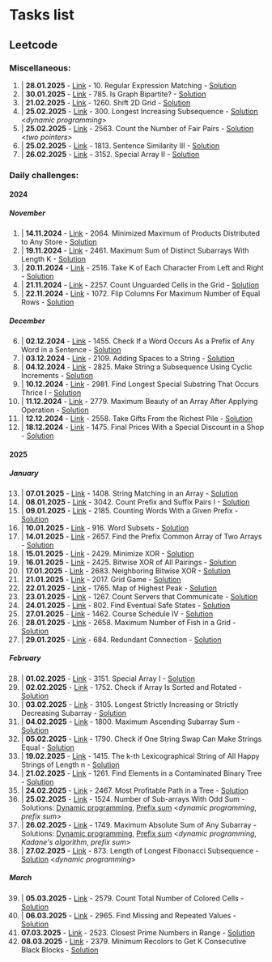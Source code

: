 # Tasks list
## Leetcode
### Miscellaneous:
1. | **28.01.2025** - [Link](https://leetcode.com/problems/regular-expression-matching/description/) - 10. Regular Expression Matching - [Solution](misc/lc10.cpp)
2. | **30.01.2025** - [Link](https://leetcode.com/problems/is-graph-bipartite/) - 785. Is Graph Bipartite? - [Solution](misc/lc785.cpp)
3. | **21.02.2025** - [Link](https://leetcode.com/problems/find-unique-binary-string/?envType=daily-question&envId=2025-02-21) - 1260. Shift 2D Grid - [Solution](misc/lc1260.cpp)
4. | **25.02.2025** - [Link](https://leetcode.com/problems/longest-increasing-subsequence/description/) - 300. Longest Increasing Subsequence - [Solution](misc/lc300.cpp) <*dynamic programming*>
5. | **25.02.2025** - [Link](https://leetcode.com/problems/count-the-number-of-fair-pairs/description/) - 2563. Count the Number of Fair Pairs - [Solution](misc/lc2563.cpp) <*two pointers*>
6. | **25.02.2025** - [Link](https://leetcode.com/problems/sentence-similarity-iii/description/) - 1813. Sentence Similarity III - [Solution](misc/lc1813.cpp)
7. | **26.02.2025** - [Link](https://leetcode.com/problems/special-array-ii/description/) - 3152. Special Array II - [Solution](misc/lc3152.cpp)
### Daily challenges:
#### 2024
##### November
1. | **14.11.2024** - [Link](https://leetcode.com/problems/minimized-maximum-of-products-distributed-to-any-store/description/?envType=daily-question&envId=2024-11-14) - 2064. Minimized Maximum of Products Distributed to Any Store - [Solution](2024/nov-24/14-Nov-2024/solution-binary-search.cs)
2. | **19.11.2024** - [Link](https://leetcode.com/problems/maximum-sum-of-distinct-subarrays-with-length-k/?envType=daily-question&envId=2024-11-19) - 2461. Maximum Sum of Distinct Subarrays With Length K - [Solution](2024/nov-24/19-Nov-2024/solution.ts)
3. | **20.11.2024** - [Link](https://leetcode.com/problems/take-k-of-each-character-from-left-and-right/?envType=daily-question&envId=2024-11-20) - 2516. Take K of Each Character From Left and Right - [Solution](2024/nov-24/20-Nov-2024/solution.ts)
4. | **21.11.2024** - [Link](https://leetcode.com/problems/count-unguarded-cells-in-the-grid/?envType=daily-question&envId=2024-11-21) - 2257. Count Unguarded Cells in the Grid - [Solution](2024/nov-24/21-Nov-2024/solution.ts)
5. | **22.11.2024** - [Link](https://leetcode.com/problems/flip-columns-for-maximum-number-of-equal-rows/?envType=daily-question&envId=2024-11-22) - 1072. Flip Columns For Maximum Number of Equal Rows - [Solution](2024/nov-24/22-Nov-2024/solution.ts)
##### December
6. | **02.12.2024** - [Link](https://leetcode.com/problems/check-if-a-word-occurs-as-a-prefix-of-any-word-in-a-sentence/description/?envType=daily-question&envId=2024-12-02) - 1455. Check If a Word Occurs As a Prefix of Any Word in a Sentence - [Solution](2024/dec-24/02-Dec-2024/solution.ts)
7. | **03.12.2024** - [Link](https://leetcode.com/problems/adding-spaces-to-a-string/description/?envType=daily-question&envId=2024-12-03) - 2109. Adding Spaces to a String - [Solution](2024/dec-24/03-Dec-24/solution.ts)
8. | **04.12.2024** - [Link](https://leetcode.com/problems/make-string-a-subsequence-using-cyclic-increments/description/?envType=daily-question&envId=2024-12-04) - 2825. Make String a Subsequence Using Cyclic Increments - [Solution](2024/dec-24/04-Dec-24/solution.ts)
9. | **10.12.2024** - [Link](https://leetcode.com/problems/find-longest-special-substring-that-occurs-thrice-i/?envType=daily-question&envId=2024-12-10) - 2981. Find Longest Special Substring That Occurs Thrice I - [Solution](2024/dec-24/10-Dec-24/solution.cpp)
10. | **11.12.2024** - [Link](https://leetcode.com/problems/maximum-beauty-of-an-array-after-applying-operation/description/?envType=daily-question&envId=2024-12-11) - 2779. Maximum Beauty of an Array After Applying Operation - [Solution](2024/dec-24/11-Dec-24/solution.cpp)
11. | **12.12.2024** - [Link](https://leetcode.com/problems/take-gifts-from-the-richest-pile/?envType=daily-question&envId=2024-12-12) - 2558. Take Gifts From the Richest Pile - [Solution](2024/dec-24/12-Dec-24/solution.cpp)
12. | **18.12.2024** - [Link](https://leetcode.com/problems/final-prices-with-a-special-discount-in-a-shop/description/?envType=daily-question&envId=2024-12-18) - 1475. Final Prices With a Special Discount in a Shop - [Solution](2024/dec-24/18-Dec-24/solution.cpp)
#### 2025
##### January
13. | **07.01.2025** - [Link](https://leetcode.com/problems/string-matching-in-an-array/?envType=daily-question&envId=2025-01-08) - 1408. String Matching in an Array - [Solution](2025\jan-2025\07-Jan-2025\solution.cpp)
14. | **08.01.2025** - [Link](https://leetcode.com/problems/count-prefix-and-suffix-pairs-i/description/?envType=daily-question&envId=2025-01-08) - 3042. Count Prefix and Suffix Pairs I - [Solution](2025\jan-2025\08-Jan-2025\solution.cpp)
15. | **09.01.2025** - [Link](https://leetcode.com/problems/counting-words-with-a-given-prefix/?envType=daily-question&envId=2025-01-09) - 2185. Counting Words With a Given Prefix - [Solution](2025\jan-2025\09-Jan-2025\solution.cpp)
16. | **10.01.2025** - [Link](https://leetcode.com/problems/word-subsets/description/?envType=daily-question&envId=2025-01-10) - 916. Word Subsets - [Solution](2025\jan-2025\10-Jan-2025\solution.cpp)
17. | **14.01.2025** - [Link](https://leetcode.com/problems/find-the-prefix-common-array-of-two-arrays/description/?envType=daily-question&envId=2025-01-14) - 2657. Find the Prefix Common Array of Two Arrays - [Solution](2025\jan-2025\14-Jan-2025\solution.cpp)
18. | **15.01.2025** - [Link](https://leetcode.com/problems/minimize-xor/description/?envType=daily-question&envId=2025-01-15) - 2429. Minimize XOR - [Solution](2025\jan-2025\15-Jan-2025\solution.cpp)
19. | **16.01.2025** - [Link](https://leetcode.com/problems/bitwise-xor-of-all-pairings/?envType=daily-question&envId=2025-01-16) - 2425. Bitwise XOR of All Pairings - [Solution](2025\jan-2025\16-Jan-2025\solution.cpp)
20. | **17.01.2025** - [Link](https://leetcode.com/problems/neighboring-bitwise-xor/?envType=daily-question&envId=2025-01-17) - 2683. Neighboring Bitwise XOR - [Solution](2025\jan-2025\17-Jan-2025\solution.cpp)
21. | **21.01.2025** - [Link](https://leetcode.com/problems/grid-game/?envType=daily-question&envId=2025-01-21) - 2017. Grid Game - [Solution](2025\jan-2025\21-Jan-2025\solution.cpp)
22. | **22.01.2025** - [Link](https://leetcode.com/problems/map-of-highest-peak/description/?envType=daily-question&envId=2025-01-23) - 1765. Map of Highest Peak - [Solution](2025\jan-2025\22-Jan-2025\solution.cpp)
23. | **23.01.2025** - [Link](https://leetcode.com/problems/count-servers-that-communicate/?envType=daily-question&envId=2025-01-23) - 1267. Count Servers that Communicate - [Solution](2025\jan-2025\23-Jan-2025\solution.cpp)
24. | **24.01.2025** - [Link](https://leetcode.com/problems/find-eventual-safe-states/?envType=daily-question&envId=2025-01-24) - 802. Find Eventual Safe States - [Solution](2025\jan-2025\24-Jan-2025\solution.cpp)
25. | **27.01.2025** - [Link](https://leetcode.com/problems/course-schedule-iv/?envType=daily-question&envId=2025-01-27) - 1462. Course Schedule IV - [Solution](2025\jan-2025\27-Jan-2025\solution.cpp)
26. | **28.01.2025** - [Link](https://leetcode.com/problems/maximum-number-of-fish-in-a-grid/?envType=daily-question&envId=2025-01-28) - 2658. Maximum Number of Fish in a Grid - [Solution](2025\jan-2025\28-Jan-2025\solution.cpp)
27. | **29.01.2025** - [Link](https://leetcode.com/problems/redundant-connection/?envType=daily-question&envId=2025-01-29) - 684. Redundant Connection - [Solution](2025\jan-2025\29-Jan-2025\solution.cpp)

##### February
28. | **01.02.2025** - [Link](https://leetcode.com/problems/special-array-i/description/?envType=daily-question&envId=2025-02-05) - 3151. Special Array I - [Solution](2025/feb-2025/01-Feb-2025/solution.cpp)
29. | **02.02.2025** - [Link](https://leetcode.com/problems/check-if-array-is-sorted-and-rotated/?envType=daily-question&envId=2025-02-05) - 1752. Check if Array Is Sorted and Rotated - [Solution](2025/feb-2025/03-Feb-2025/solution.cpp)
30. | **03.02.2025** - [Link](https://leetcode.com/problems/longest-strictly-increasing-or-strictly-decreasing-subarray/?envType=daily-question&envId=2025-02-04) - 3105. Longest Strictly Increasing or Strictly Decreasing Subarray - [Solution](2025/feb-2025/03-Feb-2025/solution.cpp)
31. | **04.02.2025** - [Link](https://leetcode.com/problems/maximum-ascending-subarray-sum/description/) - 1800. Maximum Ascending Subarray Sum - [Solution](2025/feb-2025/04-Feb-2025/solution.cpp)
32. | **05.02.2025** - [Link](https://leetcode.com/problems/check-if-one-string-swap-can-make-strings-equal/?envType=daily-question&envId=2025-02-05) - 1790. Check if One String Swap Can Make Strings Equal - [Solution](2025/feb-2025/05-Feb-2025/solution.cpp)
33. | **19.02.2025** - [Link](https://leetcode.com/problems/the-k-th-lexicographical-string-of-all-happy-strings-of-length-n/description/) - 1415. The k-th Lexicographical String of All Happy Strings of Length n - [Solution](2025/feb-2025/19-Feb-2025/solution.cpp)
34. | **21.02.2025** - [Link](https://leetcode.com/problems/find-elements-in-a-contaminated-binary-tree/?envType=daily-question&envId=2025-02-21) - 1261. Find Elements in a Contaminated Binary Tree - [Solution](2025/feb-2025/21-Feb-2025/solution.cpp)
35. | **24.02.2025** - [Link](https://leetcode.com/problems/most-profitable-path-in-a-tree/?envType=daily-question&envId=2025-02-24) - 2467. Most Profitable Path in a Tree - [Solution](2025/feb-2025/24-Feb-2025/solution.cpp)
36. | **25.02.2025** - [Link](https://leetcode.com/problems/number-of-sub-arrays-with-odd-sum/?envType=daily-question&envId=2025-02-25) - 1524. Number of Sub-arrays With Odd Sum - Solutions: [Dynamic programming](2025/feb-2025/25-Feb-2025/solution.cpp), [Prefix sum](2025/feb-2025/25-Feb-2025/prefix-sum-solution.cpp) <*dynamic programming*, *prefix sum*>
37. | **26.02.2025** - [Link](https://leetcode.com/problems/maximum-absolute-sum-of-any-subarray/?envType=daily-question&envId=2025-02-26) - 1749. Maximum Absolute Sum of Any Subarray - Solutions: [Dynamic programming](2025/feb-2025/26-Feb-2025/solution.cpp), [Prefix sum](2025/feb-2025/26-Feb-2025/prefix-sum-solution.cpp) <*dynamic programming*, *Kadane's algorithm*, *prefix sum*>
38. | **27.02.2025** - [Link](https://leetcode.com/problems/length-of-longest-fibonacci-subsequence/?envType=daily-question&envId=2025-02-27) - 873. Length of Longest Fibonacci Subsequence - [Solution](2025/feb-2025/27-Feb-2025/solution.cpp) <*dynamic programming*>
##### March
39. | **05.03.2025** - [Link](https://leetcode.com/problems/count-total-number-of-colored-cells/description/?envType=daily-question&envId=2025-03-05) - 2579. Count Total Number of Colored Cells - [Solution](2025/mar-2025/05-Mar-2025.cpp)
40. | **06.03.2025** - [Link](https://leetcode.com/problems/find-missing-and-repeated-values/?envType=daily-question&envId=2025-03-06) - 2965. Find Missing and Repeated Values - [Solution](2025/mar-2025/06-Mar-2025.cpp)
41. **07.03.2025** - [Link](https://leetcode.com/problems/closest-prime-numbers-in-range/description/?envType=daily-question&envId=2025-03-07) - 2523. Closest Prime Numbers in Range - [Solution](2025/mar-2025/07-Mar-2025.cpp)
42. **08.03.2025** - [Link](https://leetcode.com/problems/minimum-recolors-to-get-k-consecutive-black-blocks/description/?envType=daily-question&envId=2025-03-08) - 2379. Minimum Recolors to Get K Consecutive Black Blocks - [Solution](2025/mar-2025/08-Mar-2025.cpp)

<!-- - **DATE** - [Link]() - TITLE - [Solution]() -->
